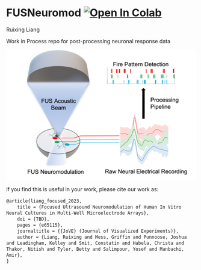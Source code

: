 # FUSNeuromod [![Open In Colab](https://colab.research.google.com/assets/colab-badge.svg)](https://colab.research.google.com/github/Rxliang/FUSNeuromod/blob/main/MEA_analysis.ipynb)


Ruixing Liang


Work in Process repo for post-processing neuronal response data

![ ](./Images/Overview.png)

if you find this is useful in your work, please cite our work as:

```
@article{liang_focused_2023,
	title = {Focused Ultrasound Neuromodulation of Human In Vitro Neural Cultures in Multi-Well Microelectrode Arrays},
	doi = {TBD},
	pages = {e65115},
	journaltitle = {{JoVE} (Journal of Visualized Experiments)},
	author = {Liang, Ruixing and Mess, Griffin and Punnoose, Joshua and Leadingham, Kelley and Smit, Constatin and Habela, Christa and Thakor, Nitish and Tyler, Betty and Salimpour, Yosef and Manbachi, Amir},
}
```

